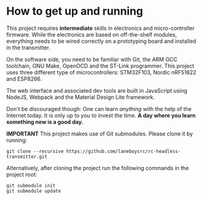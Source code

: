# How to get up and running

This project requires **intermediate** skills in electronics and micro-controller firmware. While the electronics are based on off-the-shelf modules, everything needs to be wired correctly on a prototyping board and installed in the transmitter.

On the software side, you need to be familiar with Git, the ARM GCC toolchain, GNU Make, OpenOCD and the ST-Link programmer. This project uses three different type of microcontrollers: STM32F103, Nordic nRF51822 and ESP8266.

The web interface and associated dev tools are built in JavaScript using NodeJS, Webpack and the Material Design Lite framework.

Don't be discouraged though: One can learn *anything* with the help of the Internet today. It is only up to *you* to invest the time. **A day where you learn something new is a good day.**

**IMPORTANT**
This project makes use of Git submodules. Please clone it by running:

    git clone --recursive https://github.com/laneboysrc/rc-headless-transmitter.git

Alternatively, after cloning the project run the following commands in the project root:

    git submodule init
    git submodule update

